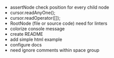 - assertNode check position for every child node
- cursor.readAnyOne();
- cursor.readOperator([]);
- RootNode (file or source code) need for linters
- colorize console message
- create README
- add simple html example
- configure docs
- need ignore comments within space group